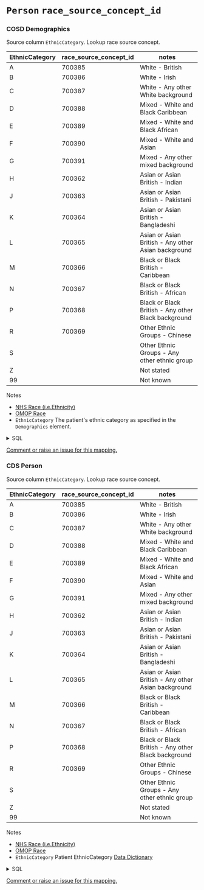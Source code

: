 # `Person` `race_source_concept_id`
### COSD Demographics
Source column  `EthnicCategory`.
Lookup race source concept.


|EthnicCategory|race_source_concept_id|notes|
|------|-----|-----|
|A|700385|White - British|
|B|700386|White - Irish|
|C|700387|White - Any other White background|
|D|700388|Mixed - White and Black Caribbean|
|E|700389|Mixed - White and Black African|
|F|700390|Mixed - White and Asian|
|G|700391|Mixed - Any other mixed background|
|H|700362|Asian or Asian British - Indian|
|J|700363|Asian or Asian British - Pakistani|
|K|700364|Asian or Asian British - Bangladeshi|
|L|700365|Asian or Asian British - Any other Asian background|
|M|700366|Black or Black British - Caribbean|
|N|700367|Black or Black British - African|
|P|700368|Black or Black British - Any other Black background|
|R|700369|Other Ethnic Groups - Chinese|
|S||Other Ethnic Groups - Any other ethnic group|
|Z||Not stated|
|99||Not known|

Notes
* [NHS Race (i.e.Ethnicity)](https://www.datadictionary.nhs.uk/data_elements/ethnic_category.html)
* [OMOP Race](https://athena.ohdsi.org/search-terms/terms?conceptClass=Race&invalidReason=Valid&vocabulary=Race&page=1&pageSize=50&query=)
* `EthnicCategory` The patient's ethnic category as specified in the `Demographics` element.
<details>
<summary>SQL</summary>

```sql
with 
	XMLNAMESPACES('http://www.datadictionary.nhs.uk/messages/COSD-v8-1' AS COSD81, 'http://www.datadictionary.nhs.uk/messages/COSD-v9-0-1' AS COSD901),
	CosdRecords as ( 

	select
		T.staging.value('(Id/@root)[1]', 'uniqueidentifier') as Id,
		T.staging.query('*[local-name() != "Id"][1]/*[1]') as Node, -- Select the first inner element of the element that is not called Id.
		convert(bit, 1) as Is81
	from omop_staging.cosd_staging
	cross apply content.nodes('COSD81:COSD/*') as T(staging)
	where T.staging.exist('Id/@root') = 1
	union all
	select
		T.staging.value('(Id/@root)[1]', 'uniqueidentifier') as Id,
		T.staging.query('.') as Node,
		convert(bit, 0) as Is81
	from omop_staging.cosd_staging
	cross apply content.nodes('COSD901:COSD/*') as T(staging)
	where T.staging.exist('Id/@root') = 1
), UniqueCOSD as ( -- When nodes are detected more than once, pick one and discarded the others.
	select *
	from (
		select
			Id,
			Node,
			Is81,
			row_number() over (partition by Id order by (select null)) as RowNumber
		from CosdRecords
	) t
	where t.RowNumber = 1
), COSDElements as (
	select
		Id,
		Node.query('(*[1]/*[fn:contains (fn:local-name(.), "LinkagePatientId")])[1]') as LinkagePatient,
		Node.query('(*[1]/*[fn:contains (fn:local-name(.), "Demographics")])[1]') as Demographics,
		Is81
	from CosdRecords
), Patients as (
	select
		LinkagePatient.value('(*/*[local-name() = "NHSNumber" or local-name() = "NhsNumber"]/@extension)[1]', 'varchar(max)') as NhsNumber,
		LinkagePatient.value('(*/*[local-name() = "PersonBirthDate" or local-name() = "Birthdate"])[1]', 'varchar(max)') as DateOfBirth,
		Demographics.value('(*/EthnicCategory/@code)[1]', 'varchar(max)') as EthnicCategory,
		Demographics.value('(*/Address/StructuredAddress/*[local-name() = "StreetAddressLine" or local-name() = "streetAddressLine"][1]/text())[1]', 'VARCHAR(255)') as StreetAddressLine1,
		Demographics.value('(*/Address/StructuredAddress/*[local-name() = "StreetAddressLine" or local-name() = "streetAddressLine"][2]/text())[1]', 'VARCHAR(255)') as StreetAddressLine2,
		Demographics.value('(*/Address/StructuredAddress/*[local-name() = "StreetAddressLine" or local-name() = "streetAddressLine"][3]/text())[1]', 'VARCHAR(255)') as StreetAddressLine3,
		Demographics.value('(*/Address/StructuredAddress/*[local-name() = "StreetAddressLine" or local-name() = "streetAddressLine"][4]/text())[1]', 'VARCHAR(255)') as StreetAddressLine4,
		case when Is81 = 1 then Demographics.value('(*/Postcode/postalCode)[1]', 'varchar(max)') else Demographics.value('(*/PostcodeOfUsualAddressAtDiagnosis/text())[1]', 'VARCHAR(10)') end as Postcode
	from COSDElements
)
select
	distinct
		NhsNumber,
		DateOfBirth,
		EthnicCategory,
		StreetAddressLine1,
		StreetAddressLine2,
		StreetAddressLine3,
		StreetAddressLine4,
		Postcode
from Patients 
where NhsNumber != '';
	
```
</details>


[Comment or raise an issue for this mapping.](https://github.com/answerdigital/oxford-omop-data-mapper/issues/new?title=OMOP%20Person%20table%20race_source_concept_id%20field%20COSD%20Demographics%20mapping)
### CDS Person
Source column  `EthnicCategory`.
Lookup race source concept.


|EthnicCategory|race_source_concept_id|notes|
|------|-----|-----|
|A|700385|White - British|
|B|700386|White - Irish|
|C|700387|White - Any other White background|
|D|700388|Mixed - White and Black Caribbean|
|E|700389|Mixed - White and Black African|
|F|700390|Mixed - White and Asian|
|G|700391|Mixed - Any other mixed background|
|H|700362|Asian or Asian British - Indian|
|J|700363|Asian or Asian British - Pakistani|
|K|700364|Asian or Asian British - Bangladeshi|
|L|700365|Asian or Asian British - Any other Asian background|
|M|700366|Black or Black British - Caribbean|
|N|700367|Black or Black British - African|
|P|700368|Black or Black British - Any other Black background|
|R|700369|Other Ethnic Groups - Chinese|
|S||Other Ethnic Groups - Any other ethnic group|
|Z||Not stated|
|99||Not known|

Notes
* [NHS Race (i.e.Ethnicity)](https://www.datadictionary.nhs.uk/data_elements/ethnic_category.html)
* [OMOP Race](https://athena.ohdsi.org/search-terms/terms?conceptClass=Race&invalidReason=Valid&vocabulary=Race&page=1&pageSize=50&query=)
* `EthnicCategory` Patient EthnicCategory [Data Dictionary](https://www.datadictionary.nhs.uk/data_elements/ethnic_category.html)
<details>
<summary>SQL</summary>

```sql
select
	distinct
		NHSNumber,
		DateofBirth as DateOfBirth,
		EthnicCategory,
		PersonCurrentGenderCode
from omop_staging.cds_line01
where NHSNumber is not null;
	
```
</details>


[Comment or raise an issue for this mapping.](https://github.com/answerdigital/oxford-omop-data-mapper/issues/new?title=OMOP%20Person%20table%20race_source_concept_id%20field%20CDS%20Person%20mapping)
